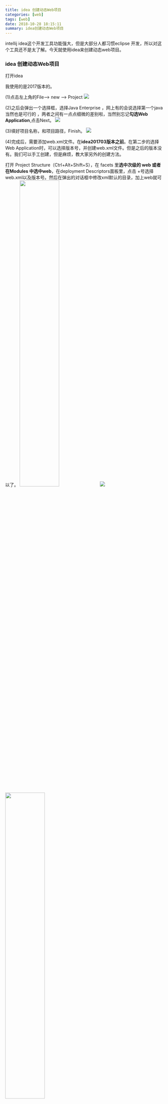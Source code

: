```yaml
---
title: idea 创建动态Web项目
categories: [web]
tags: [web]
date: 2018-10-28 18:15:11
summary: idea创建动态Web项目
---
```


intellij idea这个开发工具功能强大，但是大部分人都习惯eclipse 开发，所以对这个工具还不是太了解。今天就使用idea来创建动态web项目。


### idea 创建动态Web项目

打开idea

我使用的是2017版本的。

(1)点击左上角的File--> new --> Project 
<img src="https://gakkil.gitee.io/gakkil-image/idea/web/QQ%E6%88%AA%E5%9B%BE20181028182054.png"/>

(2)之后会弹出一个选择框，选择Java Enterprise ，网上有的会说选择第一个java 当然也是可行的 ，两者之间有一点点细微的差别啦，当然别忘记**勾选Web Application**,点击Next。
<img src="https://gakkil.gitee.io/gakkil-image/idea/web/QQ%E6%88%AA%E5%9B%BE20181028191302.png"/>

(3)填好项目名称，和项目路径，Finish。
<img src="https://gakkil.gitee.io/gakkil-image/idea/web/QQ%E6%88%AA%E5%9B%BE20181028191740.png"/>

(4)完成后，需要添加web.xml文件。在**idea201703版本之前**。在第二步的选择Web Application时，可以选择版本号，并创建web.xml文件。但是之后的版本没有。我们可以手工创建，但是麻烦，教大家另外的创建方法。

打开 Project Structure（Ctrl+Alt+Shift+S），在 facets 里**选中次级的 web 或者 在Modules 中选中web**，在deployment Descriptors面板里，点击 +号选择web.xml以及版本号。然后在弹出的对话框中修改xml默认的目录，加上web就可以了。 
<img src="https://gakkil.gitee.io/gakkil-image/idea/web/QQ%E6%88%AA%E5%9B%BE20181028194446.png" style="width:50%"/>
<img src="https://gakkil.gitee.io/gakkil-image/idea/web/QQ%E6%88%AA%E5%9B%BE20181028194836.png"/>
<img src="https://gakkil.gitee.io/gakkil-image/idea/web/QQ%E6%88%AA%E5%9B%BE20181028195525.png" style="width:50%"/>

这样就把 WEB-INF web.xml 添加上了 。
<img src="https://gakkil.gitee.io/gakkil-image/idea/web/QQ%E6%88%AA%E5%9B%BE20181028195719.png" style="width:50%"/>

.idea文件夹和webapp.iml是IDEA自动创建的，包含了工程和模块的配置数据 
src文件夹是源码目录 
web文件夹相当于eclipse创建的web工程WebContent文件夹，包含了WEB-INF/web.xml及index.jsp 
External Libraries包含了JDK及Tomcat带的jsp-api、servlet-api jar文件

(4)完善工程目录，点击WEF-INF  ,右键，NEW-->Directory  创建两个文件夹，``classes`` 和 ``lib``  **这两个名字不要改哦！**

4.1 创建classes文件夹
<img src="https://gakkil.gitee.io/gakkil-image/idea/web/QQ%E6%88%AA%E5%9B%BE20181028200211.png"/>
<img src="https://gakkil.gitee.io/gakkil-image/idea/web/QQ%E6%88%AA%E5%9B%BE20181028200344.png" style="width:50%"/>

4.2 同理，创建lib文件夹
<img src="https://gakkil.gitee.io/gakkil-image/idea/web/QQ%E6%88%AA%E5%9B%BE20181028200618.png" style="width:50%"/>

(5) 完成后再点击File , 选择Project Structure  

点击Modules , 选择Paths , 选中 Use module compile output path , 将Outputpath 和 Test output path 都设置为刚刚创建的classes文件夹。
<img src="https://gakkil.gitee.io/gakkil-image/idea/web/QQ%E6%88%AA%E5%9B%BE20181028201015.png"/>

**点击apply就行，接着第六步。**

(6) 点击path旁边的``Dependencies``, 点击"+"号，选择: 1 JARs or directories 
<img src="https://gakkil.gitee.io/gakkil-image/idea/web/QQ%E6%88%AA%E5%9B%BE20181028201526.png"/>

选择刚刚创建的lib。
<img src="https://gakkil.gitee.io/gakkil-image/idea/web/QQ%E6%88%AA%E5%9B%BE20181028201634.png"/>

选择第三个，jar Directory。一路ok到底！
<img src="https://gakkil.gitee.io/gakkil-image/idea/web/QQ%E6%88%AA%E5%9B%BE20181028201803.png" style="width:50%"/>

(7) 配置servlet容器：Tomcat
点击右上角的tomcat的向下的小三角，然后点击Edit Configurations
<img src="https://gakkil.gitee.io/gakkil-image/idea/web/QQ%E6%88%AA%E5%9B%BE20181028202512.png" style="width:30%"/>

看tomcat已经有啦，这是java Enterprise的好处啦，点击Deployment。
<img src="https://gakkil.gitee.io/gakkil-image/idea/web/QQ%E6%88%AA%E5%9B%BE20181028203004.png"/>
1，设置On frame deactivation : Update classes and resources     
2，设置自己的jre位置路径。（jdk对应的jre）

Application context可以填也可以不填，配置后，访问网站就必须加上这个路径了。
<img src="https://gakkil.gitee.io/gakkil-image/idea/web/QQ%E6%88%AA%E5%9B%BE20181028203156.png"/>
点击ok。

(8) 点击index.jsp，随便写一段话，比如helloworld。
<img src="https://gakkil.gitee.io/gakkil-image/idea/web/QQ%E6%88%AA%E5%9B%BE20181028203422.png"/>

(9) 运行程序，就点击右上角的绿色图标
<img src="https://gakkil.gitee.io/gakkil-image/idea/web/QQ%E6%88%AA%E5%9B%BE20181028203713.png"/>

### WEB-INF目录与META-INF目录的作用

1) /WEB-INF/web.xml

Web应用程序配置文件，描述了 servlet 和 其他的应用组件配置及命名规则。

2) /WEB-INF/classes/

包含了站点所有的 class 文件，包括 servlet.class 和 非servlet.class，他们不能包含在 .jar文件中。

3) /WEB-INF/lib/

存放web应用需要的各种JAR文件，放置仅在这个应用中要求使用的jar文件,如数据库驱动jar文件。

4) /WEB-INF/src/

源码目录，按照包名结构放置各个Java文件。

5) /WEB-INF/database.properties

数据库配置文件

6) /WEB-INF/tags/

存放了自定义标签文件，该目录并不一定为 tags，可以根据自己的喜好和习惯为自己的标签文件库命名，当使用自定义的标签文件库名称时，在使用标签文件时就必须声明正确的标签文件库路径。例如：当自定义标签文件库名称为 simpleTags 时，在使用 simpleTags 目录下的标签文件时，就必须在 jsp 文件头声明为：<%@ taglibprefix="tags" tagdir="/WEB-INF/simpleTags" % >。

7) /WEB-INF/jsp/

jsp 1.2 以下版本的文件存放位置。改目录没有特定的声明，同样，可以根据自己的喜好与习惯来命名。此目录主要存放的是 jsp 1.2 以下版本的文件，为区分 jsp 2.0 文件，通常使用 jsp 命名，当然你也可以命名为 jspOldEdition 。

8) /WEB-INF/jsp2/

与 jsp 文件目录相比，该目录下主要存放 Jsp 2.0 以下版本的文件，当然，它也是可以任意命名的，同样为区别 Jsp 1.2以下版本的文件目录，通常才命名为 jsp2。

9) META-INF

相当于一个信息包，目录中的文件和目录获得Java 2平台的认可与解释，用来配置应用程序、扩展程序、类加载器和服务manifest.mf文件，在用jar打包时自动生成。

### META-INF有什么用？它跟WEB-INF有什么区别？

WEB-INF是在使用web 项目才会有这个文件夹,普通的j2se项目是没有这个文件夹的。

META-INF 存放程序入口相关信息, 每个jar 都会有这个文件夹,里面的 MANIFEST文件 记录下面这些信息。我们把MANIFEST中的配置信息进行分类，可以归纳出下面几个大类：
```
一. 一般属性　　
1. Manifest-Version　　用来定义manifest文件的版本，例如：Manifest-Version: 1.0　　
2. Created-By　　	声明该文件的生成者，一般该属性是由jar命令行工具生成的，例如：Created-By: Apache Ant 1.5.1　　
3. Signature-Version　　定义jar文件的签名版本　　
4. Class-Path　　应用程序或者类装载器使用该值来构建内部的类搜索路径　　
二. 应用程序相关属性　　
1. Main-Class　　定义jar文件的入口类，该类必须是一个可执行的类，一旦定义了该属性即可通过 java -jar x.jar来运行该jar文件。　　
三. 小程序(Applet)相关属性　　
1. Extendsion-List　　该属性指定了小程序需要的扩展信息列表，列表中的每个名字对应以下的属性　　
2. <extension>-Extension-Name　　
3. <extension>-Specification-Version　　
4. <extension>-Implementation-Version　　
5. <extension>-Implementation-Vendor-Id　　
6. <extension>-Implementation-URL　　
四. 扩展标识属性　　
1. Extension-Name　　该属性定义了jar文件的标识，例如Extension-Name: Struts Framework　　
五. 包扩展属性　　
1. Implementation-Title 定义了扩展实现的标题　　
2. Implementation-Version 定义扩展实现的版本　　
3. Implementation-Vendor 定义扩展实现的组织 　　
4. Implementation-Vendor-Id 定义扩展实现的组织的标识　　
5. Implementation-URL : 定义该扩展包的下载地址(URL)　　
6. Specification-Title 定义扩展规范的标题　　
7. Specification-Version 定义扩展规范的版本　　
8. Specification-Vendor 声明了维护该规范的组织　　
9. Sealed 定义jar文件是否封存，值可以是true或者false (这点我还不是很理解)　　
六. 签名相关属性　　
签名方面的属性我们可以来参照JavaMail所提供的mail.jar中的一段　　
Name: javax/mail/Address.class　　
Digest-Algorithms: SHA MD5 　　
SHA-Digest: AjR7RqnN//cdYGouxbd06mSVfI4=　　
MD5-Digest: ZnTIQ2aQAtSNIOWXI1pQpw==　　
这段内容定义类签名的类名、计算摘要的算法名以及对应的摘要内容(使用BASE64方法进行编码)
```

### 为什么需要把页面放在WEB-INF文件夹下面？

1. 基于不同的功能 JSP 被放置在不同的目录下

这种方法的问题是这些页面文件容易被偷看到源代码，或被直接调用。某些场合下这可能不是个大问题，可是在特定情形中却可能构成安全隐患。用户可以绕过Struts的controller直接调用JSP同样也是个问题。

为了减少风险，可以把这些页面文件移到WEB-INF 目录下。基于Servlet的声明，WEB-INF不作为Web应用的公共文档树的一部分。因此，WEB-INF 目录下的资源不是为客户直接服务的。我们仍然可以使用WEB-INF目录下的JSP页面来提供视图给客户，客户却不能直接请求访问JSP。

 

2. JSP存放在 WEB-INF 目录下更为安全

如果把这些JSP页面文件移到WEB-INF 目录下，在调用页面的时候就必须把"WEB-INF"添加到URL中。

我们知道，实现页面的跳转有两种方式，一种是通过redirect的方式，一种是通过forward的方式。redirect方式的跳转，系统会在一个新的页面打开要跳转的网页；而forward方式跳转，系统会在原来的页面上打开一个要跳转的网页。所以放到WEB-INF目录下的文件是不允许采用redirect方式的跳转来访问的.

WEB-INF文件夹是受保护的文件夹，外部无法访问这个文件夹内的文件，只有服务器内部才能访问。

重要的服务器初始化核心文件web.xml就这在个文件夹内。

为了达到服务器端访问的目的，我们可以使用action进行转向，我们先去请求一个action，然后由这个action转发到WEB-INF下的页面，这样客户端就可以访问了。